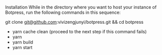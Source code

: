 Installation
While in the directory where you want to host your instance of Botpress, run the following commands in this sequence:

git clone git@github.com:vivizengjunyi/botpress.git && cd botpress
* yarn cache clean (proceed to the next step if this command fails)
* yarn
* yarn build
* yarn start
